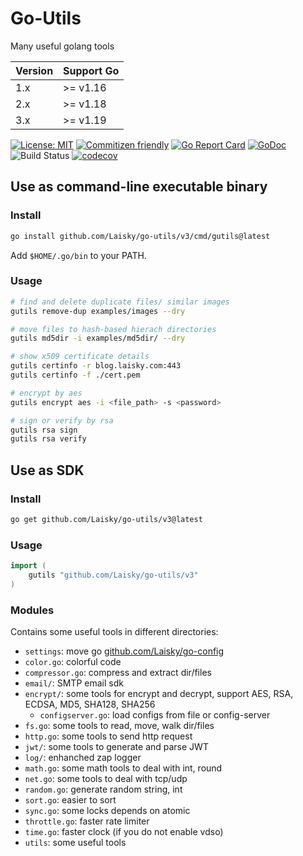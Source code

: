 # Go-Utils

Many useful golang tools

| Version | Support Go |
| ------- | ---------- |
| 1.x     | >= v1.16   |
| 2.x     | >= v1.18   |
| 3.x     | >= v1.19   |

[![License: MIT](https://img.shields.io/badge/License-MIT-yellow.svg)](https://opensource.org/licenses/MIT)
[![Commitizen friendly](https://img.shields.io/badge/commitizen-friendly-brightgreen.svg)](http://commitizen.github.io/cz-cli/)
[![Go Report Card](https://goreportcard.com/badge/github.com/Laisky/go-utils/v3)](https://goreportcard.com/report/github.com/Laisky/go-utils/v3)
[![GoDoc](https://godoc.org/github.com/Laisky/go-utils/v3?status.svg)](https://pkg.go.dev/github.com/Laisky/go-utils/v3)
![Build Status](https://github.com/Laisky/go-utils/actions/workflows/test.yml/badge.svg?branch=v3)
[![codecov](https://codecov.io/gh/Laisky/go-utils/branch/v3/graph/badge.svg)](https://codecov.io/gh/Laisky/go-utils)

## Use as command-line executable binary

### Install

```sh
go install github.com/Laisky/go-utils/v3/cmd/gutils@latest
```

Add `$HOME/.go/bin` to your PATH.

### Usage

```sh
# find and delete duplicate files/ similar images
gutils remove-dup examples/images --dry

# move files to hash-based hierach directories
gutils md5dir -i examples/md5dir/ --dry

# show x509 certificate details
gutils certinfo -r blog.laisky.com:443
gutils certinfo -f ./cert.pem

# encrypt by aes
gutils encrypt aes -i <file_path> -s <password>

# sign or verify by rsa
gutils rsa sign
gutils rsa verify
```

## Use as SDK

### Install

```sh
go get github.com/Laisky/go-utils/v3@latest
```

### Usage

```go
import (
    gutils "github.com/Laisky/go-utils/v3"
)
```

### Modules

Contains some useful tools in different directories:

- `settings`: move go [github.com/Laisky/go-config](https://github.com/Laisky/go-config)
- `color.go`: colorful code
- `compressor.go`: compress and extract dir/files
- `email/`: SMTP email sdk
- `encrypt/`: some tools for encrypt and decrypt,
  support AES, RSA, ECDSA, MD5, SHA128, SHA256
  - `configserver.go`: load configs from file or config-server
- `fs.go`: some tools to read, move, walk dir/files
- `http.go`: some tools to send http request
- `jwt/`: some tools to generate and parse JWT
- `log/`: enhanched zap logger
- `math.go`: some math tools to deal with int, round
- `net.go`: some tools to deal with tcp/udp
- `random.go`: generate random string, int
- `sort.go`: easier to sort
- `sync.go`: some locks depends on atomic
- `throttle.go`: faster rate limiter
- `time.go`: faster clock (if you do not enable vdso)
- `utils`: some useful tools
